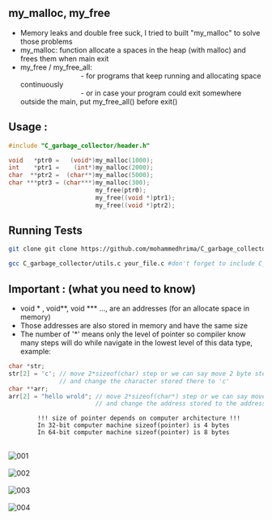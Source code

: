 ## my_malloc, my_free

- Memory leaks and double free suck, I tried to built "my_malloc" to solve those problems
- my_malloc: function allocate a spaces in the heap (with malloc) and frees them when main exit
- my_free / my_free_all:\
&ensp;&ensp;&ensp;&ensp;&ensp;&ensp;&ensp;&ensp;&ensp;&ensp;&ensp;&ensp;&ensp;&ensp;&ensp;&ensp;&ensp;- for programs that keep running and allocating space continuously\
&ensp;&ensp;&ensp;&ensp;&ensp;&ensp;&ensp;&ensp;&ensp;&ensp;&ensp;&ensp;&ensp;&ensp;&ensp;&ensp;&ensp;- or in case your program could exit somewhere outside the main, put my_free_all() before exit()

## Usage :

```c
#include "C_garbage_collector/header.h"

void   *ptr0 =   (void*)my_malloc(1000);
int    *ptr1 =    (int*)my_malloc(2000);
char  **ptr2 =  (char**)my_malloc(5000);
char ***ptr3 = (char***)my_malloc(300);
                        my_free(ptr0);
                        my_free((void *)ptr1);
                        my_free((void *)ptr2);
```

## Running Tests

```bash
git clone git clone https://github.com/mohammedhrima/C_garbage_collector.git
```
```bash
gcc C_garbage_collector/utils.c your_file.c #don't forget to include C_garbage_collector/header.h
```

## Important : (what you need to know)

- void * , void**, void *** ..., are an addresses (for an allocate space in memory)
- Those addresses are also stored in memory and have the same size
- The number of '*' means only the level of pointer so compiler know many steps will do while navigate in the lowest level
of this data type, example:
``` c
char *str; 
str[2] = 'c'; // move 2*sizeof(char) step or we can say move 2 byte step
              // and change the character stored there to 'c'
char **arr;
arr[2] = "hello wrold"; // move 2*sizeof(char*) step or we can say move 2 * (8 bytes) step 
                        // and change the address stored to the address pointing to string "hello world"
```

```
        !!! size of pointer depends on computer architecture !!!
        In 32-bit computer machine sizeof(pointer) is 4 bytes
        In 64-bit computer machine sizeof(pointer) is 8 bytes
```

\
![001](https://user-images.githubusercontent.com/71414472/212447316-2f09d29c-c43c-4607-964e-178c93f69fc6.png) \
\
![002](https://user-images.githubusercontent.com/71414472/212447477-0bac06ba-71a3-4894-9f8c-652302f84ce7.png) \
\
![003](https://user-images.githubusercontent.com/71414472/212447320-93845755-9044-4ed9-a00b-77b69d27da65.png) \
\
![004](https://user-images.githubusercontent.com/71414472/212447327-d8aed60f-f55c-4ebe-b54e-ec53aefdb312.png)

